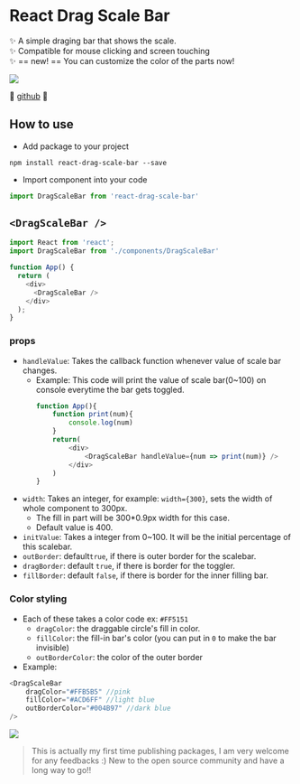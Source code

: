 # React Drag Scale Bar
✨ A simple draging bar that shows the scale. <br>
✨ Compatible for mouse clicking and screen touching<br>
✨ == new! == You can customize the color of the parts now! 

![](https://i.imgur.com/0ej1u7L.gif)

🎄 [github](https://github.com/VivianChan1998/react-drag-scale-bar/tree/master) 🎄

## How to use
- Add package to your project
```
npm install react-drag-scale-bar --save
```
- Import component into your code
```javascript
import DragScaleBar from 'react-drag-scale-bar'
```
## `<DragScaleBar />`
```javascript
import React from 'react';
import DragScaleBar from './components/DragScaleBar'

function App() {
  return (
    <div>
      <DragScaleBar />
    </div>
  );
}
```



### props
- `handleValue`: Takes the callback function whenever value of scale bar changes.
    - Example:
        This code will print the value of scale bar(0~100) on console everytime the bar gets toggled.
        ```js
        function App(){
            function print(num){
                console.log(num)
            }
            return(
                <div>
                    <DragScaleBar handleValue={num => print(num)} />
                </div>
            )
        }
        ```
- `width`: Takes an integer, for example: `width={300}`, sets the width of whole component to 300px.
    - The fill in part will be 300*0.9px width for this case.
    - Default value is 400.
- `initValue`: Takes a integer from 0~100. It will be the initial percentage of this scalebar.
- `outBorder`: default`true`, if there is outer border for the scalebar.
- `dragBorder`: default `true`, if there is border for the toggler.
- `fillBorder`: default `false`, if there is border for the inner filling bar.
### Color styling
- Each of these takes a color code ex: `#FF5151`
  - `dragColor`: the draggable circle's fill in color.
  - `fillColor`: the fill-in bar's color (you can put in `0` to make the bar invisible)
  - `outBorderColor`: the color of the outer border
- Example:
```javascript
<DragScaleBar 
    dragColor="#FFB5B5" //pink
    fillColor="#ACD6FF" //light blue
    outBorderColor="#004B97" //dark blue
/>
```
![](https://i.imgur.com/WdhM9th.png)


> This is actually my first time publishing packages, I am very welcome for any feedbacks :)
> New to the open source community and have a long way to go!!